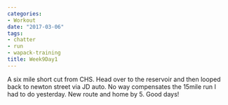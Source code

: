 ```yaml
---
categories:
- Workout
date: "2017-03-06"
tags:
- chatter
- run
- wapack-training
title: Week9Day1
---
```


A six mile short cut from CHS. Head over to the reservoir and then looped back to newton street via JD auto. No way compensates the 15mile run I had to do yesterday. New route and home by 5. Good days!

